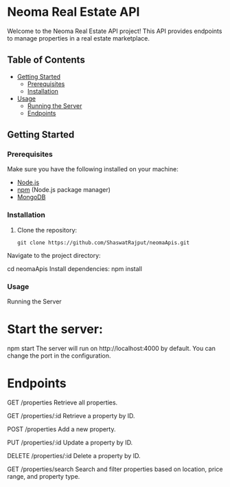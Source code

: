 
# Neoma Real Estate API

Welcome to the Neoma Real Estate API project! This API provides endpoints to manage properties in a real estate marketplace.

## Table of Contents

- [Getting Started](#getting-started)
  - [Prerequisites](#prerequisites)
  - [Installation](#installation)
- [Usage](#usage)
  - [Running the Server](#running-the-server)
  - [Endpoints](#endpoints)


## Getting Started

### Prerequisites

Make sure you have the following installed on your machine:

- [Node.js](https://nodejs.org/)
- [npm](https://www.npmjs.com/) (Node.js package manager)
- [MongoDB](https://www.mongodb.com/)

### Installation

1. Clone the repository:

   ```
   git clone https://github.com/ShaswatRajput/neomaApis.git
Navigate to the project directory:


cd neomaApis
Install dependencies:
npm install

### Usage
Running the Server
# Start the server:

npm start
The server will run on http://localhost:4000 by default. You can change the port in the configuration.

# Endpoints
GET /properties
Retrieve all properties.

GET /properties/:id
Retrieve a property by ID.

POST /properties
Add a new property.

PUT /properties/:id
Update a property by ID.

DELETE /properties/:id
Delete a property by ID.

GET /properties/search
Search and filter properties based on location, price range, and property type.
